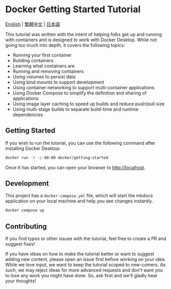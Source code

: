 # Docker Getting Started Tutorial

[English](README.md) | [繁體中文](README.zh-TW.md) | [日本語](README.ja.md)

This tutorial was written with the intent of helping folks get up and running
with containers and is designed to work with Docker Desktop. While not going too much 
into depth, it covers the following topics:

- Running your first container
- Building containers
- Learning what containers are
- Running and removing containers
- Using volumes to persist data
- Using bind mounts to support development
- Using container networking to support multi-container applications
- Using Docker Compose to simplify the definition and sharing of applications
- Using image layer caching to speed up builds and reduce push/pull size
- Using multi-stage builds to separate build-time and runtime dependencies

## Getting Started

If you wish to run the tutorial, you can use the following command after installing Docker Desktop:

```bash
docker run -d -p 80:80 docker/getting-started
```

Once it has started, you can open your browser to [http://localhost](http://localhost).

## Development

This project has a `docker-compose.yml` file, which will start the mkdocs application on your
local machine and help you see changes instantly.

```bash
docker compose up
```

## Contributing

If you find typos or other issues with the tutorial, feel free to create a PR and suggest fixes!

If you have ideas on how to make the tutorial better or want to suggest adding new content, please open an 
issue first before working on your idea. While we love input, we want to keep the tutorial scoped to new-comers.
As such, we may reject ideas for more advanced requests and don't want you to lose any work you might
have done. So, ask first and we'll gladly hear your thoughts!
